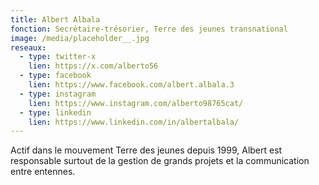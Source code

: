 ```yaml
---
title: Albert Albala
fonction: Secrétaire-trésorier, Terre des jeunes transnational
image: /media/placeholder__.jpg
reseaux:
  - type: twitter-x
    lien: https://x.com/alberto56
  - type: facebook
    lien: https://www.facebook.com/albert.albala.3
  - type: instagram
    lien: https://www.instagram.com/alberto98765cat/
  - type: linkedin
    lien: https://www.linkedin.com/in/albertalbala/
---
```

Actif dans le mouvement Terre des jeunes depuis 1999, Albert est responsable surtout de la gestion de grands projets et la communication entre entennes.
